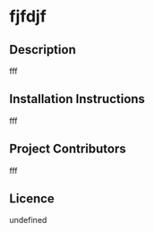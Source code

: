 # fjfdjf

  
## Description
fff

  
## Installation Instructions
fff

  
## Project Contributors
fff

  
## Licence
undefined


